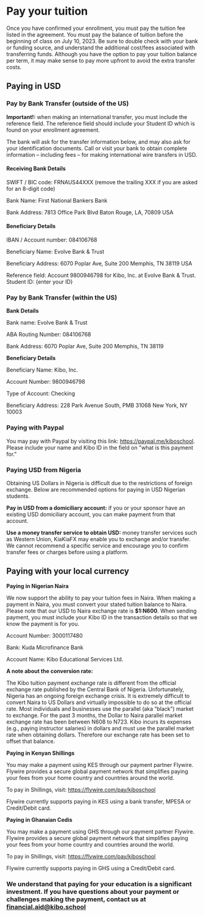 # Pay your tuition

Once you have confirmed your enrollment, you must pay the tuition fee listed in the agreement. You must pay the balance of tuition before the beginning of class on July 10, 2023.   Be sure to double check with your bank or funding source, and understand the additional cost/fees associated with transferring funds. Although you have the option to pay your tuition balance per term, it may make sense to pay more upfront to avoid the extra transfer costs.

## Paying in USD

### Pay by Bank Transfer (outside of the US)

**Important!:** when making an international transfer, you must include the reference field. The reference field should include your Student ID which is found on your enrollment agreement.

The bank will ask for the transfer information below, and may also ask for your identification documents. Call or visit your bank to obtain complete information – including fees – for making international wire transfers in USD.

#### Receiving Bank Details

SWIFT / BIC code: FRNAUS44XXX (remove the trailing XXX if you are asked for an 8-digit code)

Bank Name: First National Bankers Bank

Bank Address: 7813 Office Park Blvd Baton Rouge, LA, 70809 USA

#### Beneficiary Details

IBAN / Account number: 084106768

Beneficiary Name: Evolve Bank & Trust

Beneficiary Address: 6070 Poplar Ave, Suite 200 Memphis, TN 38119 USA

Reference field:
Account 9800946798 for Kibo, Inc. at Evolve Bank & Trust. Student ID: {enter your ID}


### Pay by Bank Transfer (within the US)

**Bank Details**

Bank name: Evolve Bank & Trust

ABA Routing Number: 084106768

Bank Address: 6070 Poplar Ave, Suite 200 Memphis, TN 38119



**Beneficiary Details**

Beneficiary Name: Kibo, Inc.

Account Number: 9800946798

Type of Account: Checking

Beneficiary Address: 228 Park Avenue South, PMB 31068 New York, NY 10003



### Paying with Paypal

You may pay with Paypal by visiting this link: https://paypal.me/kiboschool. Please include your name and Kibo ID in the field on "what is this payment for."


### Paying USD from Nigeria

Obtaining US Dollars in Nigeria is difficult due to the restrictions of foreign exchange. Below are recommended options for paying in USD Nigerian students.

**Pay in USD from a domiciliary account:** if you or your sponsor have an existing USD domiciliary account, you can make payment from that account. 

**Use a money transfer service to obtain USD:** money transfer services such as Western Union, KiaKiaFX may enable you to exchange and/or transfer. We cannot recommend a specific service and encourage you to confirm transfer fees or charges before using a platform.

## Paying with your local currency

**Paying in Nigerian Naira**

We now support the ability to pay your tuition fees in Naira. When making a payment in Naira, you must convert your stated tuition balance to Naira. Please note that our USD to Naira exchange rate is **$1:N600**. When sending payment, you must include your Kibo ID in the transaction details so that we know the payment is for you. 

Account Number: 3000117480

Bank: Kuda Microfinance Bank

Account Name: Kibo Educational Services Ltd.


**A note about the conversion rate:**

The Kibo tuition payment exchange rate is different from the official exchange rate published by the Central Bank of Nigeria. Unfortunately, Nigeria has an ongoing foreign exchange crisis. It is extremely difficult to convert Naira to US Dollars and virtually impossible to do so at the official rate. Most individuals and businesses use the parallel (aka “black”) market to exchange. For the past 3 months, the Dollar to Naira parallel market exchange rate has been between N608 to N723.  Kibo incurs its expenses (e.g., paying instructor salaries) in dollars and must use the parallel market rate when obtaining dollars. Therefore our exchange rate has been set to offset that balance. 


**Paying in Kenyan Shillings**

You may make a payment using KES through our payment partner Flywire. Flywire provides a secure global payment network that simplifies paying your fees from your home country and countries around the world. 

To pay in Shillings, visit: https://flywire.com/pay/kiboschool

Flywire currently supports paying in KES using a bank transfer, MPESA or Credit/Debit card. 


**Paying in Ghanaian Cedis**

You may make a payment using GHS through our payment partner Flywire. Flywire provides a secure global payment network that simplifies paying your fees from your home country and countries around the world. 

To pay in Shillings, visit: https://flywire.com/pay/kiboschool

Flywire currently supports paying in GHS using a Credit/Debit card. 


### We understand that paying for your education is a significant investment. If you have questions about your payment or challenges making the payment, contact us at **financial.aid@kibo.school**
